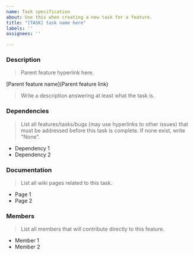 ```yaml
---
name: Task specification
about: Use this when creating a new task for a feature.
title: "[TASK] task name here"
labels: ''
assignees: ''

---
```


### Description
> Parent feature hyperlink here.

[Parent feature name](Parent feature link)

> Write a description answering at least what the task is.

### Dependencies
> List all features/tasks/bugs (may use hyperlinks to other issues) that must be addressed before this task is complete. If none exist, write "None".
* Dependency 1
* Dependency 2

### Documentation
> List all wiki pages related to this task.
* Page 1
* Page 2

### Members
> List all members that will contribute directly to this feature. 
* Member 1
* Member 2

